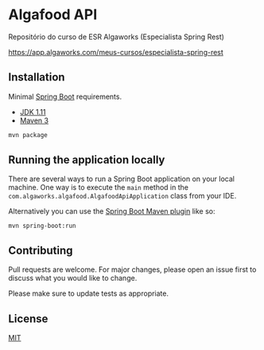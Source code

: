 # Algafood API

Repositório do curso de ESR Algaworks (Especialista Spring Rest)

https://app.algaworks.com/meus-cursos/especialista-spring-rest

## Installation

Minimal [Spring Boot](http://projects.spring.io/spring-boot/) requirements.

- [JDK 1.11](https://www.oracle.com/br/java/technologies/javase-jdk11-downloads.html)
- [Maven 3](https://maven.apache.org)

```bash
mvn package
```

## Running the application locally

There are several ways to run a Spring Boot application on your local machine. One way is to execute the `main` method in the `com.algaworks.algafood.AlgafoodApiApplication` class from your IDE.

Alternatively you can use the [Spring Boot Maven plugin](https://docs.spring.io/spring-boot/docs/current/reference/html/build-tool-plugins-maven-plugin.html) like so:

```shell
mvn spring-boot:run
```

## Contributing
Pull requests are welcome. For major changes, please open an issue first to discuss what you would like to change.

Please make sure to update tests as appropriate.

## License
[MIT](https://choosealicense.com/licenses/mit/)